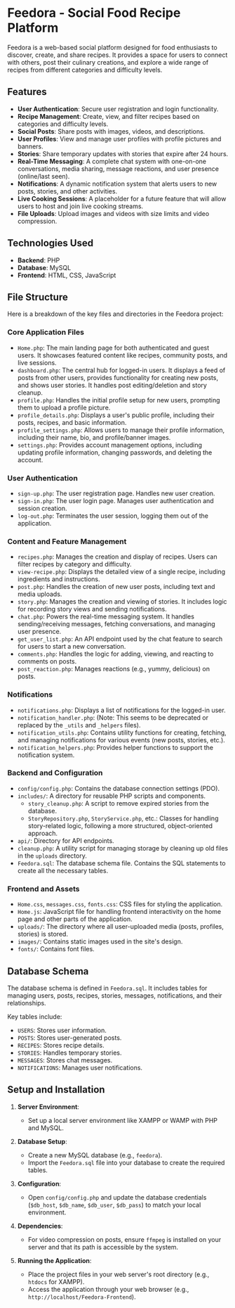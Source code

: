 # Feedora - Social Food Recipe Platform

Feedora is a web-based social platform designed for food enthusiasts to discover, create, and share recipes. It provides a space for users to connect with others, post their culinary creations, and explore a wide range of recipes from different categories and difficulty levels.

## Features

- **User Authentication**: Secure user registration and login functionality.
- **Recipe Management**: Create, view, and filter recipes based on categories and difficulty levels.
- **Social Posts**: Share posts with images, videos, and descriptions.
- **User Profiles**: View and manage user profiles with profile pictures and banners.
- **Stories**: Share temporary updates with stories that expire after 24 hours.
- **Real-Time Messaging**: A complete chat system with one-on-one conversations, media sharing, message reactions, and user presence (online/last seen).
- **Notifications**: A dynamic notification system that alerts users to new posts, stories, and other activities.
- **Live Cooking Sessions**: A placeholder for a future feature that will allow users to host and join live cooking streams.
- **File Uploads**: Upload images and videos with size limits and video compression.

## Technologies Used

- **Backend**: PHP
- **Database**: MySQL
- **Frontend**: HTML, CSS, JavaScript

## File Structure

Here is a breakdown of the key files and directories in the Feedora project:

### Core Application Files

- `Home.php`: The main landing page for both authenticated and guest users. It showcases featured content like recipes, community posts, and live sessions.
- `dashboard.php`: The central hub for logged-in users. It displays a feed of posts from other users, provides functionality for creating new posts, and shows user stories. It handles post editing/deletion and story cleanup.
- `profile.php`: Handles the initial profile setup for new users, prompting them to upload a profile picture.
- `profile_details.php`: Displays a user's public profile, including their posts, recipes, and basic information.
- `profile_settings.php`: Allows users to manage their profile information, including their name, bio, and profile/banner images.
- `settings.php`: Provides account management options, including updating profile information, changing passwords, and deleting the account.

### User Authentication

- `sign-up.php`: The user registration page. Handles new user creation.
- `sign-in.php`: The user login page. Manages user authentication and session creation.
- `log-out.php`: Terminates the user session, logging them out of the application.

### Content and Feature Management

- `recipes.php`: Manages the creation and display of recipes. Users can filter recipes by category and difficulty.
- `view-recipe.php`: Displays the detailed view of a single recipe, including ingredients and instructions.
- `post.php`: Handles the creation of new user posts, including text and media uploads.
- `story.php`: Manages the creation and viewing of stories. It includes logic for recording story views and sending notifications.
- `chat.php`: Powers the real-time messaging system. It handles sending/receiving messages, fetching conversations, and managing user presence.
- `get_user_list.php`: An API endpoint used by the chat feature to search for users to start a new conversation.
- `comments.php`: Handles the logic for adding, viewing, and reacting to comments on posts.
- `post_reaction.php`: Manages reactions (e.g., yummy, delicious) on posts.

### Notifications

- `notifications.php`: Displays a list of notifications for the logged-in user.
- `notification_handler.php`: (Note: This seems to be deprecated or replaced by the `_utils` and `_helpers` files).
- `notification_utils.php`: Contains utility functions for creating, fetching, and managing notifications for various events (new posts, stories, etc.).
- `notification_helpers.php`: Provides helper functions to support the notification system.

### Backend and Configuration

- `config/config.php`: Contains the database connection settings (PDO).
- `includes/`: A directory for reusable PHP scripts and components.
    - `story_cleanup.php`: A script to remove expired stories from the database.
    - `StoryRepository.php`, `StoryService.php`, etc.: Classes for handling story-related logic, following a more structured, object-oriented approach.
- `api/`: Directory for API endpoints.
- `cleanup.php`: A utility script for managing storage by cleaning up old files in the `uploads` directory.
- `Feedora.sql`: The database schema file. Contains the SQL statements to create all the necessary tables.

### Frontend and Assets

- `Home.css`, `messages.css`, `fonts.css`: CSS files for styling the application.
- `Home.js`: JavaScript file for handling frontend interactivity on the home page and other parts of the application.
- `uploads/`: The directory where all user-uploaded media (posts, profiles, stories) is stored.
- `images/`: Contains static images used in the site's design.
- `fonts/`: Contains font files.

## Database Schema

The database schema is defined in `Feedora.sql`. It includes tables for managing users, posts, recipes, stories, messages, notifications, and their relationships.

Key tables include:
- `USERS`: Stores user information.
- `POSTS`: Stores user-generated posts.
- `RECIPES`: Stores recipe details.
- `STORIES`: Handles temporary stories.
- `MESSAGES`: Stores chat messages.
- `NOTIFICATIONS`: Manages user notifications.

## Setup and Installation

1.  **Server Environment**:
    - Set up a local server environment like XAMPP or WAMP with PHP and MySQL.

2.  **Database Setup**:
    - Create a new MySQL database (e.g., `feedora`).
    - Import the `Feedora.sql` file into your database to create the required tables.

3.  **Configuration**:
    - Open `config/config.php` and update the database credentials (`$db_host`, `$db_name`, `$db_user`, `$db_pass`) to match your local environment.

4.  **Dependencies**:
    - For video compression on posts, ensure `ffmpeg` is installed on your server and that its path is accessible by the system.

5.  **Running the Application**:
    - Place the project files in your web server's root directory (e.g., `htdocs` for XAMPP).
    - Access the application through your web browser (e.g., `http://localhost/Feedora-Frontend`).

